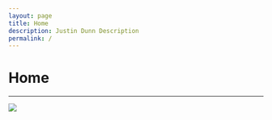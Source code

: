 ```yaml
---
layout: page
title: Home
description: Justin Dunn Description
permalink: /
---
```

<div class="col-md-12">
<h1>Home</h1>
<hr>
</div>
<div id="index">
<div class="col-md-6 bg-danger card1"><img src="{{ site.url }}/images/xabg.jpg" class="card1img"></div>
<div class="col-md-6 bg-default card2"></div>
<div class="col-md-6 card3"></div>
<div class="col-md-6 card4"></div>
</div>
